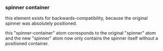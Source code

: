 ### spinner container

this element exists for backwards-compatibility, because the original spinner
was absolutely positioned.

this "spinner-container" atom corresponds to the original "spinner" atom and the
new "spinner" atom now only contains the spinner itself without a positioned container.
